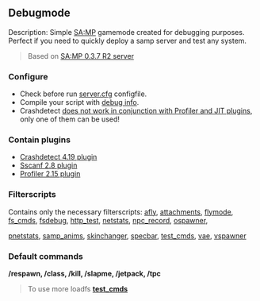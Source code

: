## Debugmode  
Description: Simple [SA:MP](https://www.sa-mp.com/) gamemode created for debugging purposes.  
Perfect if you need to quickly deploy a samp server and test any system.  
> Based on [SA:MP 0.3.7 R2 server](https://www.sa-mp.com/download.php)  

### Configure
- Check before run [server.cfg](https://open.mp/docs/server/server.cfg) configfile.  
- Compile your script with [debug info](https://github.com/Zeex/samp-plugin-crashdetect/wiki/Compiling-scripts-with-debug-info).
- Crashdetect [does not work in conjunction with Profiler and JIT plugins](https://github.com/Zeex/samp-plugin-crashdetect), only one of them can be used!

### Contain plugins
* [Crashdetect 4.19 plugin](https://github.com/Zeex/samp-plugin-crashdetect/releases)
* [Sscanf 2.8 plugin](https://github.com/Y-Less/sscanf/releases)
* [Profiler 2.15 plugin](https://github.com/Zeex/samp-plugin-profiler)

### Filterscripts
Contains only the necessary filterscripts:
[afly](https://github.com/ins1x/debug-gamemode/blob/main/filterscripts/afly.pwn),
[attachments](https://github.com/ins1x/debug-gamemode/blob/main/filterscripts/attachments.pwn),
[flymode](https://github.com/ins1x/debug-gamemode/blob/main/filterscripts/flymode.pwn),
[fs_cmds](https://github.com/ins1x/debug-gamemode/blob/main/filterscripts/fs_cmds.pwn),
[fsdebug](https://github.com/ins1x/debug-gamemode/blob/main/filterscripts/fsdebug.pwn),
[http_test](https://github.com/ins1x/debug-gamemode/blob/main/filterscripts/http_test.pwn),
[netstats](https://github.com/ins1x/debug-gamemode/blob/main/filterscripts/netstats.pwn),
[npc_record](https://github.com/ins1x/debug-gamemode/blob/main/filterscripts/npc_record.pwn),
[ospawner](https://github.com/ins1x/debug-gamemode/blob/main/filterscripts/ospawner.pwn),
  
[pnetstats](https://github.com/ins1x/debug-gamemode/blob/main/filterscripts/pnetstats.pwn),
[samp_anims](https://github.com/ins1x/debug-gamemode/blob/main/filterscripts/samp_anims.pwn),
[skinchanger](https://github.com/ins1x/debug-gamemode/blob/main/filterscripts/skinchanger.pwn),
[specbar](https://github.com/ins1x/debug-gamemode/blob/main/filterscripts/specbar.pwn),
[test_cmds](https://github.com/ins1x/debug-gamemode/blob/main/filterscripts/test_cmds.pwn),
[vae](https://github.com/ins1x/debug-gamemode/blob/main/filterscripts/vae.pwn),
[vspawner](https://github.com/ins1x/debug-gamemode/blob/main/filterscripts/vspawner.pwn)

### Default commands
**/respawn, /class, /kill, /slapme, /jetpack, /tpc**  
> To use more loadfs  **[test_cmds](https://github.com/ins1x/debug-gamemode/blob/main/filterscripts/test_cmds.pwn)**  
